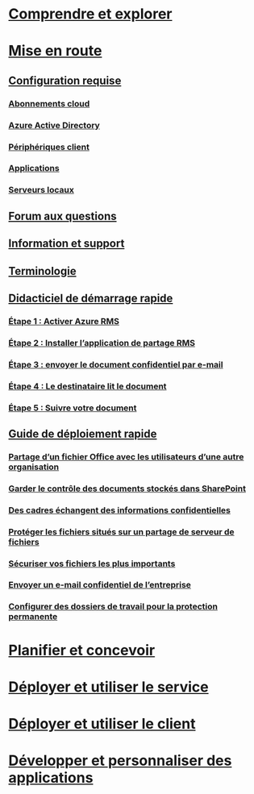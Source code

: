 # [Comprendre et explorer](/rights-management/understand-explore/azure-rights-management)
# [Mise en route](requirements-azure-rms.md)
## [Configuration requise](requirements-azure-rms.md)
### [Abonnements cloud](requirements-subscriptions.md)
### [Azure Active Directory](requirements-azure-ad.md)
### [Périphériques client](requirements-client-devices.md)
### [Applications](requirements-applications.md)
### [Serveurs locaux ](requirements-servers.md)
## [Forum aux questions](faqs.md)
## [Information et support](information-support.md)
## [Terminologie](terminology.md)
## [Didacticiel de démarrage rapide](quick-start-tutorial.md)
### [Étape 1 : Activer Azure RMS](tutorial-step1.md)
### [Étape 2 : Installer l’application de partage RMS](tutorial-step2.md)
### [Étape 3 : envoyer le document confidentiel par e-mail](tutorial-step3.md)
### [Étape 4 : Le destinataire lit le document](tutorial-step4.md)
### [Étape 5 : Suivre votre document](tutorial-step5.md)
## [Guide de déploiement rapide](rapid-deployment-guide.md)
### [Partage d’un fichier Office avec les utilisateurs d’une autre organisation](scenario-share-office-file-externally.md)
### [Garder le contrôle des documents stockés dans SharePoint](scenario-sharepoint.md)
### [Des cadres échangent des informations confidentielles](scenario-executives-email.md)
### [Protéger les fichiers situés sur un partage de serveur de fichiers](scenario-fci.md)
### [Sécuriser vos fichiers les plus importants](scenario-secure-most-valuable-files.md)
### [Envoyer un e-mail confidentiel de l’entreprise](scenario-company-confidential-email.md)
### [Configurer des dossiers de travail pour la protection permanente](scenario-work-folders.md)
# [Planifier et concevoir](/rights-management/plan-design/deployment-roadmap)
# [Déployer et utiliser le service](/rights-management/deploy-use/activate-service)
# [Déployer et utiliser le client](/rights-management/rms-client/use-client)
# [Développer et personnaliser des applications](/rights-management/develop/developers-guide)


<!--HONumber=Apr16_HO4-->


